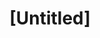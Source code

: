 ---
pid: MP193
title: "[Untitled]"
location_transcription: Percy Street
zipcode: 
outside_phl: 
neighborhood: 
age: '15'
age_range: 13-19
instagram: 
image_file_name: MP_193.jpg
proposal_transcription: |-
  [I was 'Baptised' in my mothers religion of buddhism when I was an infant and I follow the Buddhist religion]

  Drawing:
  Thai budhist monk
  Baby me
  mom
  Dad

  Anya McAtter
topic: Religion
topic_summary: '0'
type: Other No Form
keywords_other: Buddhism, monk, spirituality
credit: Anya McAtter
image_labels: 
twitter: 
facebook: 
permalink: "/monuments/mp193/"
layout: item-page
---